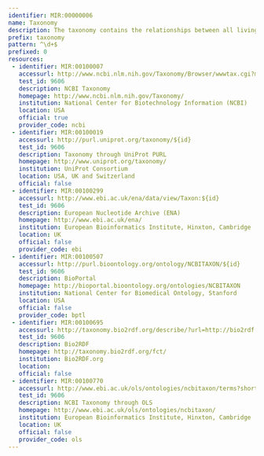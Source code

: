 ```yaml
---
identifier: MIR:00000006
name: Taxonomy
description: The taxonomy contains the relationships between all living forms for which nucleic acid or protein sequence have been determined.
prefix: taxonomy
pattern: ^\d+$
prefixed: 0
resources:
 - identifier: MIR:00100007
   accessurl: http://www.ncbi.nlm.nih.gov/Taxonomy/Browser/wwwtax.cgi?mode=Info&id=${id}
   test_id: 9606
   description: NCBI Taxonomy
   homepage: http://www.ncbi.nlm.nih.gov/Taxonomy/
   institution: National Center for Biotechnology Information (NCBI)
   location: USA
   official: true
   provider_code: ncbi
 - identifier: MIR:00100019
   accessurl: http://purl.uniprot.org/taxonomy/${id}
   test_id: 9606
   description: Taxonomy through UniProt PURL
   homepage: http://www.uniprot.org/taxonomy/
   institution: UniProt Consortium
   location: USA, UK and Switzerland
   official: false
 - identifier: MIR:00100299
   accessurl: http://www.ebi.ac.uk/ena/data/view/Taxon:${id}
   test_id: 9606
   description: European Nucleotide Archive (ENA)
   homepage: http://www.ebi.ac.uk/ena/
   institution: European Bioinformatics Institute, Hinxton, Cambridge
   location: UK
   official: false
   provider_code: ebi
 - identifier: MIR:00100507
   accessurl: http://purl.bioontology.org/ontology/NCBITAXON/${id}
   test_id: 9606
   description: BioPortal
   homepage: http://bioportal.bioontology.org/ontologies/NCBITAXON
   institution: National Center for Biomedical Ontology, Stanford
   location: USA
   official: false
   provider_code: bptl
 - identifier: MIR:00100695
   accessurl: http://taxonomy.bio2rdf.org/describe/?url=http://bio2rdf.org/taxonomy:${id}
   test_id: 9606
   description: Bio2RDF
   homepage: http://taxonomy.bio2rdf.org/fct/
   institution: Bio2RDF.org
   location: 
   official: false
 - identifier: MIR:00100770
   accessurl: http://www.ebi.ac.uk/ols/ontologies/ncbitaxon/terms?short_form=NCBITaxon_${id}
   test_id: 9606
   description: NCBI Taxonomy through OLS
   homepage: http://www.ebi.ac.uk/ols/ontologies/ncbitaxon/
   institution: European Bioinformatics Institute, Hinxton, Cambridge
   location: UK
   official: false
   provider_code: ols
---
```

